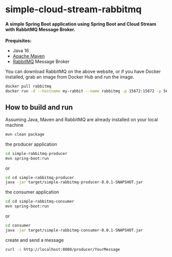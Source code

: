 # simple-cloud-stream-rabbitmq

#### A simple Spring Boot application using Spring Boot and Cloud Stream with RabbitMQ Message Broker.

**Prequisites:**

* Java 16
* [Apache Maven](https:http://maven.apache.org/)
* [RabbitMQ](https://activemq.apache.org/) Message Broker

You can download RabbitMQ on the above website, or if you have Docker installed,
grab an image from Docker Hub and run the image. 
```bash
docker pull rabbitmq
docker run -d --hostname my-rabbit --name rabbitmq -p 15672:15672 -p 5672:5672 rabbitmq:3-management
```

## How to build and run

Assuming Java, Maven and RabbitMQ are already installed on your local machine

```bash
mvn clean package
```

the producer application

```bash
cd simple-rabbitmq-producer
mvn spring-boot:run
```

or

```bash
cd cd simple-rabbitmq-producer
java -jar target/simple-rabbitmq-producer-0.0.1-SNAPSHOT.jar
```

the consumer application

```bash
cd cd simple-rabbitmq-consumer                              
mvn spring-boot:run
```

or

```bash
cd consumer
java -jar target/simple-rabbitmq-consumer-0.0.1-SNAPSHOT.jar
```
create and send a message

```bash
curl -i http://localhost:8080/producer/YourMessage
```
